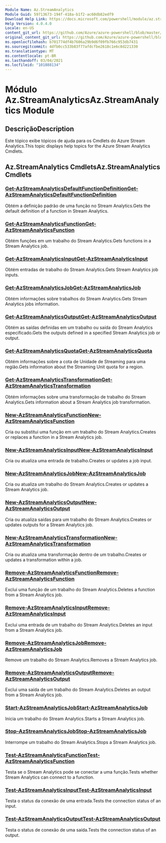 ```yaml
---
Module Name: Az.StreamAnalytics
Module Guid: 59713673-194f-418a-b1f2-ac60db82edf9
Download Help Link: https://docs.microsoft.com/powershell/module/az.streamanalytics
Help Version: 4.0.4.0
Locale: en-US
content_git_url: https://github.com/Azure/azure-powershell/blob/master/src/StreamAnalytics/StreamAnalytics/help/Az.StreamAnalytics.md
original_content_git_url: https://github.com/Azure/azure-powershell/blob/master/src/StreamAnalytics/StreamAnalytics/help/Az.StreamAnalytics.md
ms.openlocfilehash: b701774df4b7606a29b9d6f09fb766c953db7431
ms.sourcegitcommit: 4dfb0cc533b83f77afdcfbe2618c1e6c8d221330
ms.translationtype: MT
ms.contentlocale: pt-BR
ms.lasthandoff: 03/04/2021
ms.locfileid: "101888134"
---
```

# <span data-ttu-id="a11f4-101">Módulo Az.StreamAnalytics</span><span class="sxs-lookup"><span data-stu-id="a11f4-101">Az.StreamAnalytics Module</span></span>
## <span data-ttu-id="a11f4-102">Descrição</span><span class="sxs-lookup"><span data-stu-id="a11f4-102">Description</span></span>
<span data-ttu-id="a11f4-103">Este tópico exibe tópicos de ajuda para os Cmdlets do Azure Stream Analytics.</span><span class="sxs-lookup"><span data-stu-id="a11f4-103">This topic displays help topics for the Azure Stream Analytics Cmdlets.</span></span>

## <span data-ttu-id="a11f4-104">Az.StreamAnalytics Cmdlets</span><span class="sxs-lookup"><span data-stu-id="a11f4-104">Az.StreamAnalytics Cmdlets</span></span>
### [<span data-ttu-id="a11f4-105">Get-AzStreamAnalyticsDefaultFunctionDefinition</span><span class="sxs-lookup"><span data-stu-id="a11f4-105">Get-AzStreamAnalyticsDefaultFunctionDefinition</span></span>](Get-AzStreamAnalyticsDefaultFunctionDefinition.md)
<span data-ttu-id="a11f4-106">Obtém a definição padrão de uma função no Stream Analytics.</span><span class="sxs-lookup"><span data-stu-id="a11f4-106">Gets the default definition of a function in Stream Analytics.</span></span>

### [<span data-ttu-id="a11f4-107">Get-AzStreamAnalyticsFunction</span><span class="sxs-lookup"><span data-stu-id="a11f4-107">Get-AzStreamAnalyticsFunction</span></span>](Get-AzStreamAnalyticsFunction.md)
<span data-ttu-id="a11f4-108">Obtém funções em um trabalho do Stream Analytics.</span><span class="sxs-lookup"><span data-stu-id="a11f4-108">Gets functions in a Stream Analytics job.</span></span>

### [<span data-ttu-id="a11f4-109">Get-AzStreamAnalyticsInput</span><span class="sxs-lookup"><span data-stu-id="a11f4-109">Get-AzStreamAnalyticsInput</span></span>](Get-AzStreamAnalyticsInput.md)
<span data-ttu-id="a11f4-110">Obtém entradas de trabalho do Stream Analytics.</span><span class="sxs-lookup"><span data-stu-id="a11f4-110">Gets Stream Analytics job inputs.</span></span>

### [<span data-ttu-id="a11f4-111">Get-AzStreamAnalyticsJob</span><span class="sxs-lookup"><span data-stu-id="a11f4-111">Get-AzStreamAnalyticsJob</span></span>](Get-AzStreamAnalyticsJob.md)
<span data-ttu-id="a11f4-112">Obtém informações sobre trabalhos do Stream Analytics.</span><span class="sxs-lookup"><span data-stu-id="a11f4-112">Gets Stream Analytics jobs information.</span></span>

### [<span data-ttu-id="a11f4-113">Get-AzStreamAnalyticsOutput</span><span class="sxs-lookup"><span data-stu-id="a11f4-113">Get-AzStreamAnalyticsOutput</span></span>](Get-AzStreamAnalyticsOutput.md)
<span data-ttu-id="a11f4-114">Obtém as saídas definidas em um trabalho ou saída do Stream Analytics especificado.</span><span class="sxs-lookup"><span data-stu-id="a11f4-114">Gets the outputs defined in a specified Stream Analytics job or output.</span></span>

### [<span data-ttu-id="a11f4-115">Get-AzStreamAnalyticsQuota</span><span class="sxs-lookup"><span data-stu-id="a11f4-115">Get-AzStreamAnalyticsQuota</span></span>](Get-AzStreamAnalyticsQuota.md)
<span data-ttu-id="a11f4-116">Obtém informações sobre a cota de Unidade de Streaming para uma região.</span><span class="sxs-lookup"><span data-stu-id="a11f4-116">Gets information about the Streaming Unit quota for a region.</span></span>

### [<span data-ttu-id="a11f4-117">Get-AzStreamAnalyticsTransformation</span><span class="sxs-lookup"><span data-stu-id="a11f4-117">Get-AzStreamAnalyticsTransformation</span></span>](Get-AzStreamAnalyticsTransformation.md)
<span data-ttu-id="a11f4-118">Obtém informações sobre uma transformação de trabalho do Stream Analytics.</span><span class="sxs-lookup"><span data-stu-id="a11f4-118">Gets information about a Stream Analytics job transformation.</span></span>

### [<span data-ttu-id="a11f4-119">New-AzStreamAnalyticsFunction</span><span class="sxs-lookup"><span data-stu-id="a11f4-119">New-AzStreamAnalyticsFunction</span></span>](New-AzStreamAnalyticsFunction.md)
<span data-ttu-id="a11f4-120">Cria ou substitui uma função em um trabalho do Stream Analytics.</span><span class="sxs-lookup"><span data-stu-id="a11f4-120">Creates or replaces a function in a Stream Analytics job.</span></span>

### [<span data-ttu-id="a11f4-121">New-AzStreamAnalyticsInput</span><span class="sxs-lookup"><span data-stu-id="a11f4-121">New-AzStreamAnalyticsInput</span></span>](New-AzStreamAnalyticsInput.md)
<span data-ttu-id="a11f4-122">Cria ou atualiza uma entrada de trabalho.</span><span class="sxs-lookup"><span data-stu-id="a11f4-122">Creates or updates a job input.</span></span>

### [<span data-ttu-id="a11f4-123">New-AzStreamAnalyticsJob</span><span class="sxs-lookup"><span data-stu-id="a11f4-123">New-AzStreamAnalyticsJob</span></span>](New-AzStreamAnalyticsJob.md)
<span data-ttu-id="a11f4-124">Cria ou atualiza um trabalho do Stream Analytics.</span><span class="sxs-lookup"><span data-stu-id="a11f4-124">Creates or updates a Stream Analytics job.</span></span>

### [<span data-ttu-id="a11f4-125">New-AzStreamAnalyticsOutput</span><span class="sxs-lookup"><span data-stu-id="a11f4-125">New-AzStreamAnalyticsOutput</span></span>](New-AzStreamAnalyticsOutput.md)
<span data-ttu-id="a11f4-126">Cria ou atualiza saídas para um trabalho do Stream Analytics.</span><span class="sxs-lookup"><span data-stu-id="a11f4-126">Creates or updates outputs for a Stream Analytics job.</span></span>

### [<span data-ttu-id="a11f4-127">New-AzStreamAnalyticsTransformation</span><span class="sxs-lookup"><span data-stu-id="a11f4-127">New-AzStreamAnalyticsTransformation</span></span>](New-AzStreamAnalyticsTransformation.md)
<span data-ttu-id="a11f4-128">Cria ou atualiza uma transformação dentro de um trabalho.</span><span class="sxs-lookup"><span data-stu-id="a11f4-128">Creates or updates a transformation within a job.</span></span>

### [<span data-ttu-id="a11f4-129">Remove-AzStreamAnalyticsFunction</span><span class="sxs-lookup"><span data-stu-id="a11f4-129">Remove-AzStreamAnalyticsFunction</span></span>](Remove-AzStreamAnalyticsFunction.md)
<span data-ttu-id="a11f4-130">Exclui uma função de um trabalho do Stream Analytics.</span><span class="sxs-lookup"><span data-stu-id="a11f4-130">Deletes a function from a Stream Analytics job.</span></span>

### [<span data-ttu-id="a11f4-131">Remove-AzStreamAnalyticsInput</span><span class="sxs-lookup"><span data-stu-id="a11f4-131">Remove-AzStreamAnalyticsInput</span></span>](Remove-AzStreamAnalyticsInput.md)
<span data-ttu-id="a11f4-132">Exclui uma entrada de um trabalho do Stream Analytics.</span><span class="sxs-lookup"><span data-stu-id="a11f4-132">Deletes an input from a Stream Analytics job.</span></span>

### [<span data-ttu-id="a11f4-133">Remove-AzStreamAnalyticsJob</span><span class="sxs-lookup"><span data-stu-id="a11f4-133">Remove-AzStreamAnalyticsJob</span></span>](Remove-AzStreamAnalyticsJob.md)
<span data-ttu-id="a11f4-134">Remove um trabalho do Stream Analytics.</span><span class="sxs-lookup"><span data-stu-id="a11f4-134">Removes a Stream Analytics job.</span></span>

### [<span data-ttu-id="a11f4-135">Remove-AzStreamAnalyticsOutput</span><span class="sxs-lookup"><span data-stu-id="a11f4-135">Remove-AzStreamAnalyticsOutput</span></span>](Remove-AzStreamAnalyticsOutput.md)
<span data-ttu-id="a11f4-136">Exclui uma saída de um trabalho do Stream Analytics.</span><span class="sxs-lookup"><span data-stu-id="a11f4-136">Deletes an output from a Stream Analytics job.</span></span>

### [<span data-ttu-id="a11f4-137">Start-AzStreamAnalyticsJob</span><span class="sxs-lookup"><span data-stu-id="a11f4-137">Start-AzStreamAnalyticsJob</span></span>](Start-AzStreamAnalyticsJob.md)
<span data-ttu-id="a11f4-138">Inicia um trabalho do Stream Analytics.</span><span class="sxs-lookup"><span data-stu-id="a11f4-138">Starts a Stream Analytics job.</span></span>

### [<span data-ttu-id="a11f4-139">Stop-AzStreamAnalyticsJob</span><span class="sxs-lookup"><span data-stu-id="a11f4-139">Stop-AzStreamAnalyticsJob</span></span>](Stop-AzStreamAnalyticsJob.md)
<span data-ttu-id="a11f4-140">Interrompe um trabalho do Stream Analytics.</span><span class="sxs-lookup"><span data-stu-id="a11f4-140">Stops a Stream Analytics job.</span></span>

### [<span data-ttu-id="a11f4-141">Test-AzStreamAnalyticsFunction</span><span class="sxs-lookup"><span data-stu-id="a11f4-141">Test-AzStreamAnalyticsFunction</span></span>](Test-AzStreamAnalyticsFunction.md)
<span data-ttu-id="a11f4-142">Testa se o Stream Analytics pode se conectar a uma função.</span><span class="sxs-lookup"><span data-stu-id="a11f4-142">Tests whether Stream Analytics can connect to a function.</span></span>

### [<span data-ttu-id="a11f4-143">Test-AzStreamAnalyticsInput</span><span class="sxs-lookup"><span data-stu-id="a11f4-143">Test-AzStreamAnalyticsInput</span></span>](Test-AzStreamAnalyticsInput.md)
<span data-ttu-id="a11f4-144">Testa o status da conexão de uma entrada.</span><span class="sxs-lookup"><span data-stu-id="a11f4-144">Tests the connection status of an input.</span></span>

### [<span data-ttu-id="a11f4-145">Test-AzStreamAnalyticsOutput</span><span class="sxs-lookup"><span data-stu-id="a11f4-145">Test-AzStreamAnalyticsOutput</span></span>](Test-AzStreamAnalyticsOutput.md)
<span data-ttu-id="a11f4-146">Testa o status de conexão de uma saída.</span><span class="sxs-lookup"><span data-stu-id="a11f4-146">Tests the connection status of an output.</span></span>

